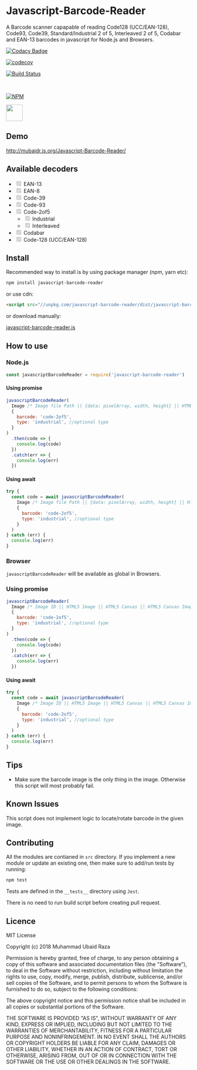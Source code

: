 # Javascript-Barcode-Reader

A Barcode scanner capapable of reading Code128 (UCC/EAN-128), Code93, Code39, Standard/Industrial 2 of 5, Interleaved 2 of 5, Codabar and EAN-13 barcodes in javascript for Node.js and Browsers.

[![Codacy Badge](https://api.codacy.com/project/badge/Grade/adf93fc22bd3479da66f3d4c74a0b95f)](https://app.codacy.com/app/mubaidr/Javascript-Barcode-Reader?utm_source=github.com&utm_medium=referral&utm_content=mubaidr/Javascript-Barcode-Reader&utm_campaign=Badge_Grade_Dashboard)

[![codecov](https://codecov.io/gh/mubaidr/Javascript-Barcode-Reader/branch/master/graph/badge.svg)](https://codecov.io/gh/mubaidr/Javascript-Barcode-Reader)

[![Build Status](https://travis-ci.org/mubaidr/Javascript-Barcode-Reader.svg?branch=master)](https://travis-ci.org/mubaidr/Javascript-Barcode-Reader)

<br>

[![NPM](https://nodei.co/npm/javascript-barcode-reader.png?compact=true)](https://nodei.co/npm/javascript-barcode-reader/)

<a href="https://patreon.com/mubaidr">
  <img src="https://c5.patreon.com/external/logo/become_a_patron_button@2x.png" height="45">
</a>

## Demo

http://mubaidr.js.org/Javascript-Barcode-Reader/

## Available decoders

<ul>
<li><input type="checkbox" disabled checked> EAN-13</li>
<li><input type="checkbox" disabled checked> EAN-8</li>
<li><input type="checkbox" disabled checked> Code-39</li>
<li><input type="checkbox" disabled checked> Code-93</li>
<li><input type="checkbox" disabled checked> Code-2of5
  <ul>
    <li><input type="checkbox" disabled checked> Industrial</li>
    <li><input type="checkbox" disabled checked> Interleaved</li>
  </ul>
</li>
<li><input type="checkbox" disabled checked> Codabar</li>
<li><input type="checkbox" disabled checked> Code-128 (UCC/EAN-128)</li>
</ul>

## Install

Recommended way to install is by using package manager (npm, yarn etc):

```bash
npm install javascript-barcode-reader
```

or use cdn:

```html
<script src="//unpkg.com/javascript-barcode-reader/dist/javascript-barcode-reader.min.js"></script>
```

or download manually:

[javascript-barcode-reader.js](https://unpkg.com/javascript-barcode-reader/dist/javascript-barcode-reader.min.js)

## How to use

### Node.js

```js
const javascriptBarcodeReader = require('javascript-barcode-reader')
```

#### Using promise

```js
javascriptBarcodeReader(
  Image /* Image file Path || {data: pixelArray, width, height} || HTML5 Canvas ImageData */,
  {
    barcode: 'code-2of5',
    type: 'industrial', //optional type
  }
)
  .then(code => {
    console.log(code)
  })
  .catch(err => {
    console.log(err)
  })
```

#### Using await

```js
try {
  const code = await javascriptBarcodeReader(
    Image /* Image file Path || {data: pixelArray, width, height} || HTML5 Canvas ImageData */,
    {
      barcode: 'code-2of5',
      type: 'industrial', //optional type
    }
  )
} catch (err) {
  console.log(err)
}
```

### Browser

`javascriptBarcodeReader` will be available as global in Browsers.

### Using promise

```js
javascriptBarcodeReader(
  Image /* Image ID || HTML5 Image || HTML5 Canvas || HTML5 Canvas ImageData || Image URL */,
  {
    barcode: 'code-2of5',
    type: 'industrial', //optional type
  }
)
  .then(code => {
    console.log(code)
  })
  .catch(err => {
    console.log(err)
  })
```

#### Using await

```js
try {
  const code = await javascriptBarcodeReader(
    Image /* Image ID || HTML5 Image || HTML5 Canvas || HTML5 Canvas ImageData || Image URL */,
    {
      barcode: 'code-2of5',
      type: 'industrial', //optional type
    }
  )
} catch (err) {
  console.log(err)
}
```

## Tips

- Make sure the barcode image is the only thing in the image. Otherwise this script will most probably fail.

## Known Issues

This script does not implement logic to locate/rotate barcode in the given image.

## Contributing

All the modules are contianed in `src` directory. If you implement a new module or update an existing one, then make sure to add/run tests by running:

```bash
npm test
```

Tests are defined in the `__tests__` directory using `Jest`.

There is no need to run build script before creating pull request.

## Licence

MIT License

Copyright (c) 2018 Muhammad Ubaid Raza

Permission is hereby granted, free of charge, to any person obtaining a copy
of this software and associated documentation files (the "Software"), to deal
in the Software without restriction, including without limitation the rights
to use, copy, modify, merge, publish, distribute, sublicense, and/or sell
copies of the Software, and to permit persons to whom the Software is
furnished to do so, subject to the following conditions:

The above copyright notice and this permission notice shall be included in all
copies or substantial portions of the Software.

THE SOFTWARE IS PROVIDED "AS IS", WITHOUT WARRANTY OF ANY KIND, EXPRESS OR
IMPLIED, INCLUDING BUT NOT LIMITED TO THE WARRANTIES OF MERCHANTABILITY,
FITNESS FOR A PARTICULAR PURPOSE AND NONINFRINGEMENT. IN NO EVENT SHALL THE
AUTHORS OR COPYRIGHT HOLDERS BE LIABLE FOR ANY CLAIM, DAMAGES OR OTHER
LIABILITY, WHETHER IN AN ACTION OF CONTRACT, TORT OR OTHERWISE, ARISING FROM,
OUT OF OR IN CONNECTION WITH THE SOFTWARE OR THE USE OR OTHER DEALINGS IN THE
SOFTWARE.
